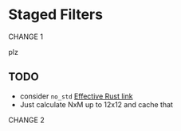 # Staged Filters

CHANGE 1

plz

## TODO

- consider `no_std` [Effective Rust link](https://www.lurklurk.org/effective-rust/no-std.html)
- Just calculate NxM up to 12x12 and cache that

CHANGE 2
